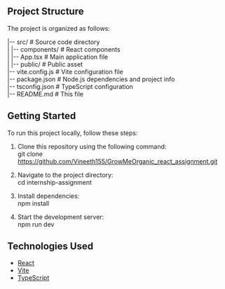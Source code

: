 
## Project Structure

The project is organized as follows:  

|-- src/                   # Source code directory  
|   |-- components/        # React components  
|   |-- App.tsx            # Main application file  
|
|-- public/                # Public asset  
|-- vite.config.js         # Vite configuration file  
|-- package.json           # Node.js dependencies and project info  
|-- tsconfig.json          # TypeScript configuration  
|-- README.md              # This file  

## Getting Started

To run this project locally, follow these steps:  

1. Clone this repository using the following command:  
    git clone https://github.com/Vineeth155/GrowMeOrganic_react_assignment.git  

2. Navigate to the project directory:  
    cd internship-assignment   

3. Install dependencies:  
    npm install  
 
4. Start the development server:  
    npm run dev   

## Technologies Used

- [React](https://reactjs.org/)  
- [Vite](https://vitejs.dev/)  
- [TypeScript](https://www.typescriptlang.org/)  
